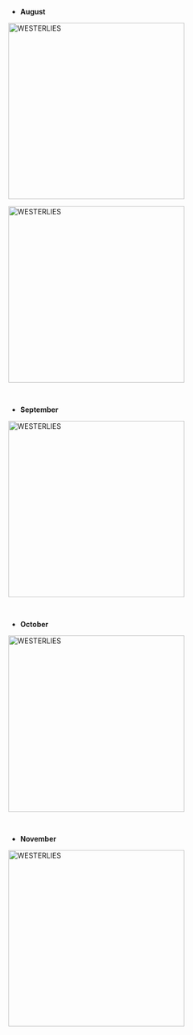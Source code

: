 + **August**

<a href="https://westerlies.us/index.php/s/7xRxECRRe9psLpP/preview
" target="_blank" rel="noopener noreferrer"><img src="https://westerlies.us/index.php/s/7xRxECRRe9psLpP/preview
" alt="WESTERLIES" width="350"></a>

<a href="https://westerlies.us/index.php/s/ZQsZzwqKNHNQmct/preview
" target="_blank" rel="noopener noreferrer"><img src="https://westerlies.us/index.php/s/ZQsZzwqKNHNQmct/preview
" alt="WESTERLIES" width="350"></a>

<br>

+ **September**

<a href="https://westerlies.us/index.php/s/GGrzWiAnJHMoKJm/preview
" target="_blank" rel="noopener noreferrer"><img src="https://westerlies.us/index.php/s/GGrzWiAnJHMoKJm/preview
" alt="WESTERLIES" width="350"></a>

<br>

+ **October**

<a href="https://westerlies.us/index.php/s/jc3iwefbaZ2pL7i/preview
" target="_blank" rel="noopener noreferrer"><img src="https://westerlies.us/index.php/s/jc3iwefbaZ2pL7i/preview
" alt="WESTERLIES" width="350"></a>

<br>

+ **November**

<a href="https://westerlies.us/index.php/s/JPHLfdkrD44CcEa/preview
" target="_blank" rel="noopener noreferrer"><img src="https://westerlies.us/index.php/s/JPHLfdkrD44CcEa/preview
" alt="WESTERLIES" width="350"></a>